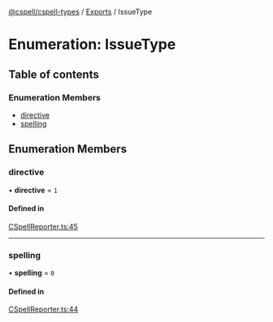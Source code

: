 [@cspell/cspell-types](../README.md) / [Exports](../modules.md) / IssueType

# Enumeration: IssueType

## Table of contents

### Enumeration Members

- [directive](IssueType.md#directive)
- [spelling](IssueType.md#spelling)

## Enumeration Members

### directive

• **directive** = ``1``

#### Defined in

[CSpellReporter.ts:45](https://github.com/streetsidesoftware/cspell/blob/c69f8c4/packages/cspell-types/src/CSpellReporter.ts#L45)

___

### spelling

• **spelling** = ``0``

#### Defined in

[CSpellReporter.ts:44](https://github.com/streetsidesoftware/cspell/blob/c69f8c4/packages/cspell-types/src/CSpellReporter.ts#L44)
